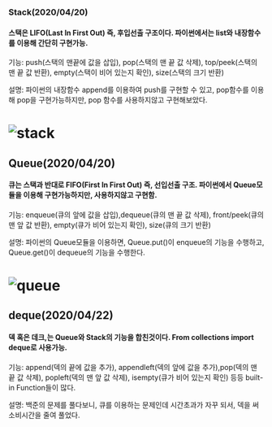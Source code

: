 ### Stack(2020/04/20)
#### 스택은 LIFO(Last In First Out) 즉, 후입선출 구조이다. 파이썬에서는 list와 내장함수를 이용해 간단히 구현가능.
기능: push(스택의 맨끝에 값을 삽입), pop(스택의 맨 끝 값 삭제), top/peek(스택의 맨 끝 값 반환), empty(스택이 비어 있는지 확인), size(스택의 크기 반환)

설명: 파이썬의 내장함수 append를 이용하여 push를 구현할 수 있고, pop함수를 이용해 pop을 구현가능하지만, pop 함수를 사용하지않고 구현해보았다.
# ![stack](https://user-images.githubusercontent.com/61732687/79726849-68e42700-8326-11ea-8a1b-d16e19d4279f.png)

## Queue(2020/04/20)
#### 큐는 스택과 반대로 FIFO(First In First Out) 즉, 선입선출 구조. 파이썬에서 Queue모듈을 이용해 구현가능하지만, 사용하지않고 구현함.
기능: enqueue(큐의 앞에 값을 삽입),dequeue(큐의 맨 끝 값 삭제), front/peek(큐의 맨 앞 값 반환), empty(큐가 비어 있는지 확인), size(큐의 크기 반환)

설명: 파이썬의 Queue모듈을 이용하면, Queue.put()이 enqueue의 기능을 수행하고, Queue.get()이 dequeue의 기능을 수행한다. 

# ![queue](https://user-images.githubusercontent.com/61732687/79749224-cb9aea00-8349-11ea-9e25-d68e52ed517b.png)

## deque(2020/04/22)
#### 덱 혹은 데크,는 Queue와 Stack의 기능을 합친것이다. From collections import deque로 사용가능.
기능: append(덱의 끝에 값을 추가), appendleft(덱의 앞에 값을 추가),pop(덱의 맨 끝 값 삭제), popleft(덱의 맨 앞 값 삭제), isempty(큐가 비어 있는지 확인) 등등 built-in Function들이 많다.

설명: 백준의 문제를 풀다보니, 큐를 이용하는 문제인데 시간초과가 자꾸 되서, 덱을 써 소비시간을 줄여 풀었다. 


